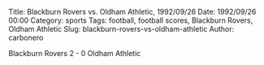 Title: Blackburn Rovers vs. Oldham Athletic, 1992/09/26
Date: 1992/09/26 00:00
Category: sports
Tags: football, football scores, Blackburn Rovers, Oldham Athletic
Slug: blackburn-rovers-vs-oldham-athletic
Author: carbonero


Blackburn Rovers 2 - 0 Oldham Athletic
